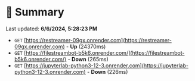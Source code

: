 # 📖 Summary
Last updated: **6/6/2024, 5:28:23 PM**

- `GET` [https://restreamer-09gx.onrender.com](https://restreamer-09gx.onrender.com) - **Up** (24370ms)
- `GET` [https://filestreambot-b5k6.onrender.com/](https://filestreambot-b5k6.onrender.com/) - **Down** (265ms)
- `GET` [https://jupyterlab-python3-12-3.onrender.com](https://jupyterlab-python3-12-3.onrender.com) - **Down** (226ms)
